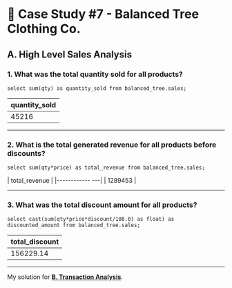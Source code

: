 # 👕 Case Study #7 - Balanced Tree Clothing Co.
## A. High Level Sales Analysis
### 1. What was the total quantity sold for all products?
```TSQL
select sum(qty) as quantity_sold from balanced_tree.sales;
```
| quantity_sold   |
|-----------------|
| 45216           |

---
### 2. What is the total generated revenue for all products before discounts?
```TSQL
select sum(qty*price) as total_revenue from balanced_tree.sales;
```
| total_revenue  |
|------------ ---|
| 1289453        |

---
### 3. What was the total discount amount for all products?
```TSQL
select cast(sum(qty*price*discount/100.0) as float) as discounted_amount from balanced_tree.sales;
```
| total_discount  |
|-----------------|
| 156229.14       |

---
My solution for **[B. Transaction Analysis](https://github.com/arshirabbani/8-Week-SQL-Challenge/blob/main/Case%20Study%20%237%20-%20Balanced%20Tree%20Clothing%20Co/Solution/B.%20Transaction%20Analysis.md)**.

